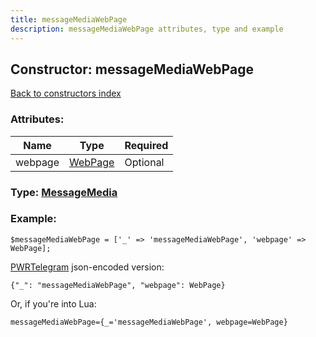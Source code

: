 ```yaml
---
title: messageMediaWebPage
description: messageMediaWebPage attributes, type and example
---
```

## Constructor: messageMediaWebPage  
[Back to constructors index](index.md)



### Attributes:

| Name     |    Type       | Required |
|----------|---------------|----------|
|webpage|[WebPage](../types/WebPage.md) | Optional|



### Type: [MessageMedia](../types/MessageMedia.md)


### Example:

```
$messageMediaWebPage = ['_' => 'messageMediaWebPage', 'webpage' => WebPage];
```  

[PWRTelegram](https://pwrtelegram.xyz) json-encoded version:

```
{"_": "messageMediaWebPage", "webpage": WebPage}
```


Or, if you're into Lua:  


```
messageMediaWebPage={_='messageMediaWebPage', webpage=WebPage}

```


